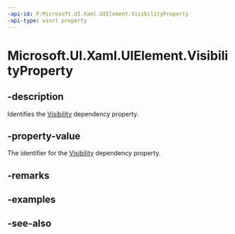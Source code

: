 ```yaml
---
-api-id: P:Microsoft.UI.Xaml.UIElement.VisibilityProperty
-api-type: winrt property
---
```


<!-- Property syntax
public Microsoft.UI.Xaml.DependencyProperty VisibilityProperty { get; }
-->

# Microsoft.UI.Xaml.UIElement.VisibilityProperty

## -description

Identifies the [Visibility](uielement_visibility.md) dependency property.

## -property-value

The identifier for the [Visibility](uielement_visibility.md) dependency property.

## -remarks

## -examples

## -see-also
